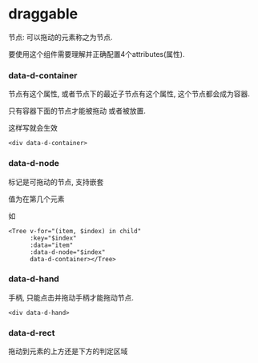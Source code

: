 # draggable

节点: 可以拖动的元素称之为节点.

要使用这个组件需要理解并正确配置4个attributes(属性).

### data-d-container
节点有这个属性, 或者节点下的最近子节点有这个属性, 这个节点都会成为容器.

只有容器下面的节点才能被拖动 或者被放置.

这样写就会生效
```
<div data-d-container>
```

### data-d-node
标记是可拖动的节点, 支持嵌套

值为在第几个元素

如
```
<Tree v-for="(item, $index) in child"
      :key="$index"
      :data="item"
      :data-d-node="$index"
      data-d-container></Tree>
```

### data-d-hand
手柄, 只能点击并拖动手柄才能拖动节点.

```
<div data-d-hand>
```

### data-d-rect
拖动到元素的上方还是下方的判定区域
